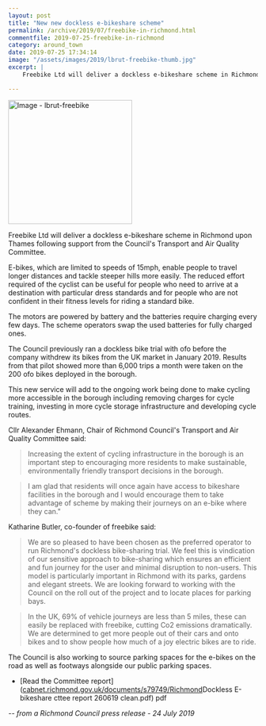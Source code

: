```yaml
---
layout: post
title: "New new dockless e-bikeshare scheme"
permalink: /archive/2019/07/freebike-in-richmond.html
commentfile: 2019-07-25-freebike-in-richmond
category: around_town
date: 2019-07-25 17:34:14
image: "/assets/images/2019/lbrut-freebike-thumb.jpg"
excerpt: |
    Freebike Ltd will deliver a dockless e-bikeshare scheme in Richmond upon Thames following support from the Council's Transport and Air Quality Committee.

---
```

<a href="/assets/images/2019/lbrut-freebike.jpg" title="Click for a larger image"><img src="/assets/images/2019/lbrut-freebike-thumb.jpg" width="250" alt="Image - lbrut-freebike"  class="photo right"/></a>

Freebike Ltd will deliver a dockless e-bikeshare scheme in Richmond upon Thames following support from the Council's Transport and Air Quality Committee.

E-bikes, which are limited to speeds of 15mph, enable people to travel longer distances and tackle steeper hills more easily. The reduced effort required of the cyclist can be useful for people who need to arrive at a destination with particular dress standards and for people who are not confident in their fitness levels for riding a standard bike.

The motors are powered by battery and the batteries require charging every few days. The scheme operators swap the used batteries for fully charged ones.

The Council previously ran a dockless bike trial with ofo before the company withdrew its bikes from the UK market in January 2019. Results from that pilot showed more than 6,000 trips a month were taken on the 200 ofo bikes deployed in the borough.

This new service will add to the ongoing work being done to make cycling more accessible in the borough including removing charges for cycle training, investing in more cycle storage infrastructure and developing cycle routes.

Cllr Alexander Ehmann, Chair of Richmond Council's Transport and Air Quality Committee said:

> Increasing the extent of cycling infrastructure in the borough is an important step to encouraging more residents to make sustainable, environmentally friendly transport decisions in the borough.

> I am glad that residents will once again have access to bikeshare facilities in the borough and I would encourage them to take advantage of scheme by making their journeys on an e-bike where they can."

Katharine Butler, co-founder of freebike said:

> We are so pleased to have been chosen as the preferred operator to run Richmond's dockless bike-sharing trial. We feel this is vindication of our sensitive approach to bike-sharing which ensures an efficient and fun journey for the user and minimal disruption to non-users. This model is particularly important in Richmond with its parks, gardens and elegant streets. We are looking forward to working with the Council on the roll out of the project and to locate places for parking bays.

> In the UK, 69% of vehicle journeys are less than 5 miles, these can easily be replaced with freebike, cutting Co2 emissions dramatically. We are determined to get more people out of their cars and onto bikes and to show people how much of a joy electric bikes are to ride.

The Council is also working to source parking spaces for the e-bikes on the road as well as footways alongside our public parking spaces.

- [Read the Committee report]([cabnet.richmond.gov.uk/documents/s79749/Richmond](https://cabnet.richmond.gov.uk/documents/s79749/Richmond )Dockless E-bikeshare cttee report 260619 clean.pdf) pdf

<cite>-- from a Richmond Council press release - 24 July 2019</cite>
